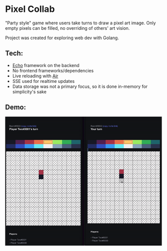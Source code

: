 # Pixel Collab

"Party style" game where users take turns to draw a pixel art image. Only empty pixels can be filled, no overriding of others' art vision.

Project was created for exploring web dev with Golang.

## Tech: 
- [Echo](https://github.com/labstack/echo) framework on the backend
- No frontend frameworks/dependencies
- Live reloading with [Air](https://github.com/air-verse/air)
- SSE used for realtime updates
- Data storage was not a primary focus, so it is done in-memory for simplicity's sake

## Demo:
![Demo](demo/pixel-collab-demo.gif "Demo")